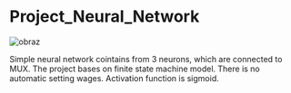 # Project_Neural_Network

![obraz](https://github.com/Lacrom/Projekt_Sieci_Neuronowej/assets/80358801/bbdcf671-bcce-4a9d-81b1-21b31e9823ba)

Simple neural network cointains from 3 neurons, which are connected to MUX. The project bases on finite state machine model. There is no automatic setting wages. 
Activation function is sigmoid. 

